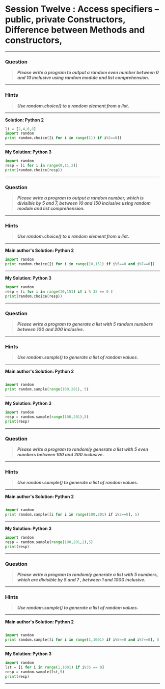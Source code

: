 # Session Twelve : Access specifiers –public, private Constructors, Difference between Methods and constructors,

---
### **Question**

> **_Please write a program to output a random even number between 0 and 10 inclusive using random module and list comprehension._**

---

### Hints

> **_Use random.choice() to a random element from a list._**

---

**Solution: Python 2**

```python
li = [2,4,6,8]
import random
print random.choice([i for i in range(11) if i%2==0])
```

---

**My Solution: Python 3**

```python
import random
resp = [i for i in range(0,11,2)]
print(random.choice(resp))
```

---


### **Question**

> **_Please write a program to output a random number, which is divisible by 5 and 7, between 10 and 150 inclusive using random module and list comprehension._**

---

### Hints

> **_Use random.choice() to a random element from a list._**

---

**Main author's Solution: Python 2**

```python
import random
print random.choice([i for i in range(10,151) if i%5==0 and i%7==0])
```

---

**My Solution: Python 3**

```python
import random
resp = [i for i in range(10,151) if i % 35 == 0 ]
print(random.choice(resp))
```

---


### **Question**

> **_Please write a program to generate a list with 5 random numbers between 100 and 200 inclusive._**

---

### Hints

> **_Use random.sample() to generate a list of random values._**

---

**Main author's Solution: Python 2**

```python

import random
print random.sample(range(100,201), 5)
```

---

**My Solution: Python 3**

```python
import random
resp = random.sample(range(100,201),5)
print(resp)
```

---


### **Question**

> **_Please write a program to randomly generate a list with 5 even numbers between 100 and 200 inclusive._**

---

### Hints

> **_Use random.sample() to generate a list of random values._**

---

**Main author's Solution: Python 2**

```python

import random
print random.sample([i for i in range(100,201) if i%2==0], 5)

```

---

**My Solution: Python 3**

```python
import random
resp = random.sample(range(100,201,2),5)
print(resp)
```

---


### **Question**

> **_Please write a program to randomly generate a list with 5 numbers, which are divisible by 5 and 7 , between 1 and 1000 inclusive._**

---

### Hints

> **_Use random.sample() to generate a list of random values._**

---

**Main author's Solution: Python 2**

```python

import random
print random.sample([i for i in range(1,1001) if i%5==0 and i%7==0], 5)
```

---

**My Solution: Python 3**

```python
import random
lst = [i for i in range(1,1001) if i%35 == 0]
resp = random.sample(lst,5)
print(resp)
```

---